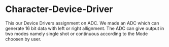 # Character-Device-Driver
This our Device Drivers assignment on ADC.
We made an ADC which can generate 16 bit data with left or right allignment. 
The ADC can give output in two modes namely single shot or continuous according to the Mode choosen by user.
